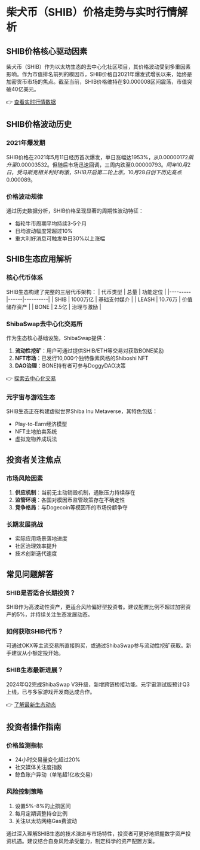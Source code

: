 # 柴犬币（SHIB）价格走势与实时行情解析

## SHIB价格核心驱动因素

柴犬币（SHIB）作为以太坊生态的去中心化社区项目，其价格波动受到多重因素影响。作为市值排名前列的模因币，SHIB价格自2021年爆发式增长以来，始终是加密货币市场的焦点。截至当前，SHIB价格维持在$0.000008区间震荡，市值突破40亿美元。

👉 [查看实时行情数据](https://bit.ly/okx_welcome)

## SHIB价格波动历史

### 2021年爆发期
SHIB价格在2021年5月11日经历首次爆发，单日涨幅达1953%，从$0.00000172飙升至$0.00003532。但随后市场迅速回调，三周内跌至$0.00000793。同年10月2日，受马斯克相关利好刺激，SHIB开启第二轮上涨，10月28日创下历史高点$0.000089。

### 价格波动规律
通过历史数据分析，SHIB价格呈现显著的周期性波动特征：
- 每轮牛市周期平均持续3-5个月
- 日均波动幅度常超过10%
- 重大利好消息可触发单日30%以上涨幅

## SHIB生态应用解析

### 核心代币体系
SHIB生态构建了完整的三层代币架构：
| 代币类型 | 总量 | 功能定位 |
|---------|------|----------|
| SHIB    | 1000万亿 | 基础支付媒介 |
| LEASH   | 10.76万 | 价值储存资产 |
| BONE    | 2.5亿 | 治理与激励 |

### ShibaSwap去中心化交易所
作为生态核心基础设施，ShibaSwap提供：
1. **流动性挖矿**：用户可通过提供SHIB/ETH等交易对获取BONE奖励
2. **NFT市场**：已发行10,000个独特像素风格的Shiboshi NFT
3. **DAO治理**：BONE持有者可参与DoggyDAO决策

👉 [探索去中心化交易](https://bit.ly/okx_welcome)

### 元宇宙与游戏生态
SHIB生态正在构建虚拟世界Shiba Inu Metaverse，其特色包括：
- Play-to-Earn经济模型
- NFT土地拍卖系统
- 虚拟宠物养成玩法

## 投资者关注焦点

### 市场风险因素
1. **供应机制**：当前无主动销毁机制，通胀压力持续存在
2. **监管环境**：各国对模因币监管政策存在不确定性
3. **竞争格局**：与Dogecoin等模因币的市场份额争夺

### 长期发展挑战
- 实际应用场景落地进度
- 社区治理效率提升
- 技术创新迭代速度

## 常见问题解答

### SHIB是否适合长期投资？
SHIB作为高波动性资产，更适合风险偏好型投资者。建议配置比例不超过加密资产的5%，并持续关注生态发展动态。

### 如何获取SHIB代币？
可通过OKX等主流交易所直接购买，或通过ShibaSwap参与流动性挖矿获取。新手建议从小额定投开始。

### SHIB生态最新进展？
2024年Q2完成ShibaSwap V3升级，新增跨链桥接功能。元宇宙测试版预计Q3上线，已与多家游戏开发商达成合作。

👉 [了解最新生态动态](https://bit.ly/okx_welcome)

## 投资者操作指南

### 价格监测指标
- 24小时交易量变化超过20%
- 社交媒体关注度指数
- 鲸鱼账户异动（单笔超1亿枚交易）

### 风险控制策略
1. 设置5%-8%的止损区间
2. 每月定期调整持仓比例
3. 关注以太坊网络Gas费波动

通过深入理解SHIB生态的技术演进与市场特性，投资者可更好地把握数字资产投资机遇。建议结合自身风险承受能力，制定科学的资产配置方案。